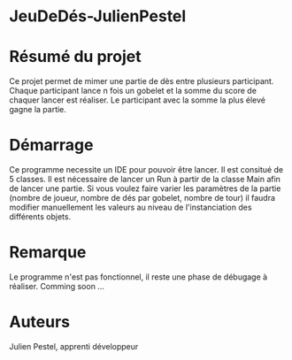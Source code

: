 # JeuDeDés-JulienPestel

# Résumé du projet
Ce projet permet de mimer une partie de dès entre plusieurs participant. Chaque participant lance n fois un gobelet et la somme du score de chaquer lancer est réaliser. Le participant avec la somme la plus élevé gagne la partie.



# Démarrage
Ce programme necessite un IDE pour pouvoir être lancer.
Il est consitué de 5 classes. 
Il est nécessaire de lancer un Run à partir de la classe Main afin de lancer une partie.
Si vous voulez faire varier les paramètres de la partie (nombre de joueur, nombre de dés par gobelet, nombre de tour) il faudra modifier manuellement les valeurs au niveau de l'instanciation des différents objets.


# Remarque
Le programme n'est pas fonctionnel, il reste une phase de débugage à réaliser. Comming soon ...

# Auteurs
Julien Pestel, apprenti développeur 

